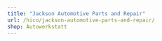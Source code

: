 ```yaml
---
title: "Jackson Automotive Parts and Repair"
url: /hico/jackson-automotive-parts-and-repair/
shop: Autowerkstatt
---
```

